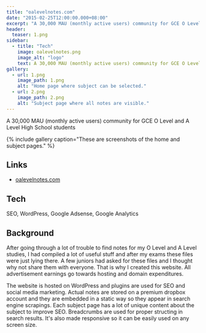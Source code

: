 ```yaml
---
title: "oalevelnotes.com"
date: "2015-02-25T12:00:00.000+08:00"
excerpt: "A 30,000 MAU (monthly active users) community for GCE O Level and A Level High School students"
header:
  teaser: 1.png
sidebar:
  - title: "Tech"
    image: oalevelnotes.png
    image_alt: "logo"
    text: A 30,000 MAU (monthly active users) community for GCE O Level and A Level High School students.
gallery:
  - url: 1.png
    image_path: 1.png
    alt: "Home page where subject can be selected."
  - url: 2.png
    image_path: 2.png
    alt: "Subject page where all notes are visible."
---
```


A 30,000 MAU (monthly active users) community for GCE O Level and A Level High School students

{% include gallery caption="These are screenshots of the home and subject pages." %}

## Links

- [oalevelnotes.com](http://oalevelnotes.com)

## Tech

SEO, WordPress, Google Adsense, Google Analytics

## Background

After going through a lot of trouble to find notes for my O Level and A Level studies, I had compiled a lot of useful stuff and after my exams these files were just lying there. A few juniors had asked for these files and I thought why not share them with everyone. That is why I created this website. All advertisement earnings go towards hosting and domain expenditures.

The website is hosted on WordPress and plugins are used for SEO and social media marketing. Actual notes are stored on a premium dropbox account and they are embedded in a static way so they appear in search engine scrapings. Each subject page has a lot of unique content about the subject to improve SEO. Breadcrumbs are used for proper structing in search results. It's also made responsive so it can be easily used on any screen size.
